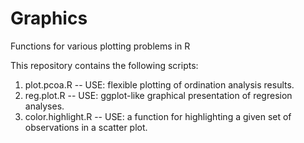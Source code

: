 # Graphics
Functions for various plotting problems in R

This repository contains the following scripts:

1. plot.pcoa.R -- USE: flexible plotting of ordination analysis results.
2. reg.plot.R -- USE: ggplot-like graphical presentation of regresion analyses.
3. color.highlight.R -- USE: a function for highlighting a given set of observations in a scatter plot.
